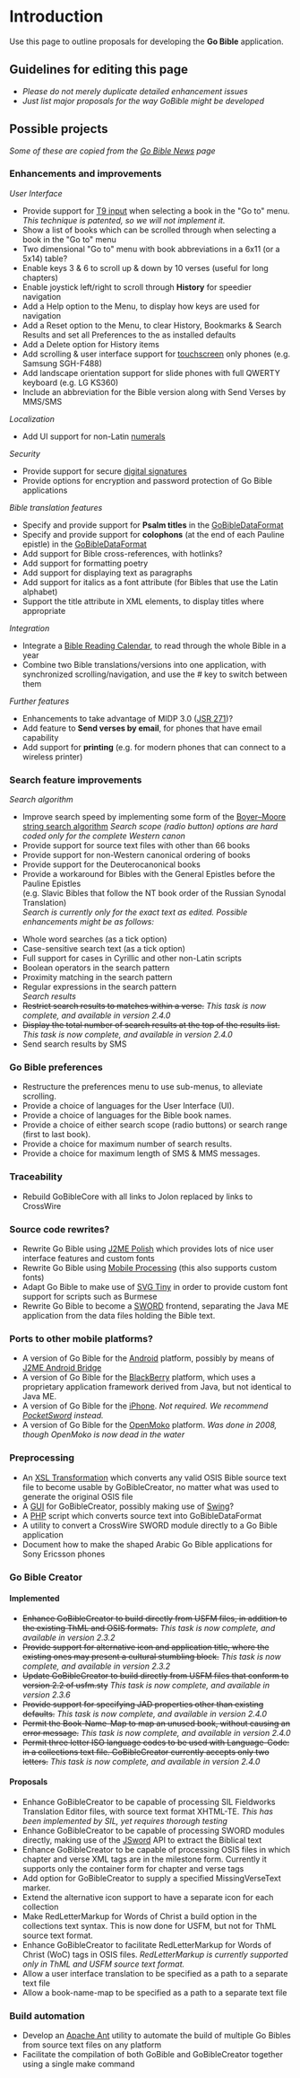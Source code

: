 # Introduction #

Use this page to outline proposals for developing the **Go Bible** application.

## Guidelines for editing this page ##

  * _Please do not merely duplicate detailed enhancement issues_
  * _Just list major proposals for the way GoBible might be developed_

## Possible projects ##
_Some of these are copied from the [Go Bible News](http://gobible.jolon.org/news.html) page_
### Enhancements and improvements ###
_User Interface_
  * Provide support for [T9 input](http://en.wikipedia.org/wiki/T9_(predictive_text)) when selecting a book in the "Go to" menu. _This technique is patented, so we will not implement it._
  * Show a list of books which can be scrolled through when selecting a book in the "Go to" menu
  * Two dimensional "Go to" menu with book abbreviations in a 6x11 (or a 5x14) table?
  * Enable keys 3 & 6 to scroll up & down by 10 verses (useful for long chapters)
  * Enable joystick left/right to scroll through **History** for speedier navigation
  * Add a Help option to the Menu, to display how keys are used for navigation
  * Add a Reset option to the Menu, to clear History, Bookmarks & Search Results and set all Preferences to the as installed defaults
  * Add a Delete option for History items
  * Add scrolling & user interface support for [touchscreen](http://en.wikipedia.org/wiki/Touchscreen) only phones (e.g. Samsung SGH-F488)
  * Add landscape orientation support for slide phones with full QWERTY keyboard (e.g. LG KS360)
  * Include an abbreviation for the Bible version along with Send Verses by MMS/SMS

_Localization_
  * Add UI support for non-Latin [numerals](http://www.code2000.net/numbersutf.htm)

_Security_
  * Provide support for secure [digital signatures](http://en.wikipedia.org/wiki/Digital_signature)
  * Provide options for encryption and password protection of Go Bible applications

_Bible translation features_
  * Specify and provide support for **Psalm titles** in the [GoBibleDataFormat](GoBibleDataFormat.md)
  * Specify and provide support for **colophons** (at the end of each Pauline epistle) in the [GoBibleDataFormat](GoBibleDataFormat.md)
  * Add support for Bible cross-references, with hotlinks?
  * Add support for formatting poetry
  * Add support for displaying text as paragraphs
  * Add support for italics as a font attribute (for Bibles that use the Latin alphabet)
  * Support the title attribute in XML elements, to display titles where appropriate

_Integration_
  * Integrate a [Bible Reading Calendar](http://gobible.googlecode.com/files/M%27Cheyne%27sDailyBread2.2.4.zip), to read through the whole Bible in a year
  * Combine two Bible translations/versions into one application, with synchronized scrolling/navigation, and use the # key to switch between them

_Further features_
  * Enhancements to take advantage of MIDP 3.0 ([JSR 271](http://www.jcp.org/en/jsr/detail?id=271))?
  * Add feature to **Send verses by email**, for phones that have email capability
  * Add support for **printing** (e.g. for modern phones that can connect to a wireless printer)

### Search feature improvements ###
_Search algorithm_
  * Improve search speed by implementing some form of the [Boyer–Moore string search algorithm](http://en.wikipedia.org/wiki/Boyer%E2%80%93Moore_string_search_algorithm)
_Search scope (radio button) options are hard coded only for the complete Western canon_
  * Provide support for source text files with other than 66 books
  * Provide support for non-Western canonical ordering of books
  * Provide support for the Deuterocanonical books
  * Provide a workaround for Bibles with the General Epistles before the Pauline Epistles <br>(e.g. Slavic Bibles that follow the NT book order of the Russian Synodal Translation)<br>
<i>Search is currently only for the exact text as edited. Possible enhancements might be as follows:</i>
<ul><li>Whole word searches (as a tick option)<br>
</li><li>Case-sensitive search text (as a tick option)<br>
</li><li>Full support for cases in Cyrillic and other non-Latin scripts<br>
</li><li>Boolean operators in the search pattern<br>
</li><li>Proximity matching in the search pattern<br>
</li><li>Regular expressions in the search pattern<br>
<i>Search results</i>
</li><li><del>Restrict search results to matches within a verse.</del>  <i>This task is now complete, and available in version 2.4.0</i>
</li><li><del>Display the total number of search results at the top of the results list.</del> <i>This task is now complete, and available in version 2.4.0</i>
</li><li>Send search results by SMS</li></ul>

<h3>Go Bible preferences</h3>
<ul><li>Restructure the preferences menu to use sub-menus, to alleviate scrolling.<br>
</li><li>Provide a choice of languages for the User Interface (UI).<br>
</li><li>Provide a choice of languages for the Bible book names.<br>
</li><li>Provide a choice of either search scope (radio buttons) or search range (first to last book).<br>
</li><li>Provide a choice for maximum number of search results.<br>
</li><li>Provide a choice for maximum length of SMS & MMS messages.</li></ul>

<h3>Traceability</h3>
<ul><li>Rebuild GoBibleCore with all links to Jolon replaced by links to CrossWire</li></ul>

<h3>Source code rewrites?</h3>
<ul><li>Rewrite Go Bible using <a href='http://www.j2mepolish.org/'>J2ME Polish</a> which provides lots of nice user interface features and custom fonts<br>
</li><li>Rewrite Go Bible using <a href='http://mobile.processing.org/'>Mobile Processing</a> (this also supports custom fonts)<br>
</li><li>Adapt Go Bible to make use of <a href='http://en.wikipedia.org/wiki/Scalable_Vector_Graphics'>SVG Tiny</a> in order to provide custom font support for scripts such as Burmese<br>
</li><li>Rewrite Go Bible to become a <a href='http://crosswire.org/sword/'>SWORD</a> frontend, separating the Java ME application from the data files holding the Bible text.</li></ul>

<h3>Ports to other mobile platforms?</h3>
<ul><li>A version of Go Bible for the <a href='http://code.google.com/android/'>Android</a> platform, possibly by means of <a href='http://www.assembla.com/wiki/show/j2ab'>J2ME Android Bridge</a>
</li><li>A version of Go Bible for the <a href='http://en.wikipedia.org/wiki/BlackBerry'>BlackBerry</a> platform, which uses a proprietary application framework derived from Java, but not identical to Java ME.<br>
</li><li>A version of Go Bible for the <a href='http://developer.apple.com/iphone/'>iPhone</a>. <i>Not required. We recommend <a href='http://crosswire.org/pocketsword/'>PocketSword</a> instead.</i>
</li><li>A version of Go Bible for the <a href='http://wiki.openmoko.org/wiki/Main_Page'>OpenMoko</a> platform. <i>Was done in 2008, though OpenMoko is now dead in the water</i></li></ul>

<h3>Preprocessing</h3>
<ul><li>An <a href='http://en.wikipedia.org/wiki/XLST'>XSL Transformation</a> which converts any valid OSIS Bible source text file to become usable by GoBibleCreator, no matter what was used to generate the original OSIS file<br>
</li><li>A <a href='http://en.wikipedia.org/wiki/Graphical_user_interface'>GUI</a> for GoBibleCreator, possibly making use of <a href='http://en.wikipedia.org/wiki/Swing_(Java)'>Swing</a>?<br>
</li><li>A <a href='http://en.wikipedia.org/wiki/PHP'>PHP</a> script which converts source text into GoBibleDataFormat<br>
</li><li>A utility to convert a CrossWire SWORD module directly to a Go Bible application<br>
</li><li>Document how to make the shaped Arabic Go Bible applications for Sony Ericsson phones</li></ul>

<h3>Go Bible Creator</h3>
<h4>Implemented</h4>
<ul><li><del>Enhance GoBibleCreator to build directly from USFM files, in addition to the existing ThML and OSIS formats.</del> <i>This task is now complete, and available in version 2.3.2</i>
</li><li><del>Provide support for alternative icon and application title, where the existing ones may present a cultural stumbling block.</del> <i>This task is now complete, and available in version 2.3.2</i>
</li><li><del>Update GoBibleCreator to build directly from USFM files that conform to version 2.2 of usfm.sty</del> <i>This task is now complete, and available in version 2.3.6</i>
</li><li><del>Provide support for specifying JAD properties other than existing defaults.</del> <i>This task is now complete, and available in version 2.4.0</i>
</li><li><del>Permit the Book-Name-Map to map an unused book, without causing an error message.</del> <i>This task is now complete, and available in version 2.4.0</i>
</li><li><del>Permit three letter ISO language codes to be used with Language-Code: in a collections text file. GoBibleCreator currently accepts only two letters.</del> <i>This task is now complete, and available in version 2.4.0</i></li></ul>


<h4>Proposals</h4>
<ul><li>Enhance GoBibleCreator to be capable of processing SIL Fieldworks Translation Editor files, with source text format XHTML-TE. <i>This has been implemented by SIL, yet requires thorough testing</i>
</li><li>Enhance GoBibleCreator to be capable of processing SWORD modules directly, making use of the <a href='http://www.crosswire.org/jsword/'>JSword</a> API to extract the Biblical text<br>
</li><li>Enhance GoBibleCreator to be capable of processing OSIS files in which chapter and verse XML tags are in the milestone form. Currently it supports only the container form for chapter and verse tags<br>
</li><li>Add option for GoBibleCreator to supply a specified MissingVerseText marker.<br>
</li><li>Extend the alternative icon support to have a separate icon for each collection<br>
</li><li>Make RedLetterMarkup for Words of Christ a build option in the collections text syntax. This is now done for USFM, but not for ThML source text format.<br>
</li><li>Enhance GoBibleCreator to facilitate RedLetterMarkup for Words of Christ (WoC) tags in OSIS files. <i>RedLetterMarkup is currently supported only in ThML and USFM source text format.</i>
</li><li>Allow a user interface translation to be specified as a path to a separate text file<br>
</li><li>Allow a book-name-map to be specified as a path to a separate text file</li></ul>


<h3>Build automation</h3>
<ul><li>Develop an <a href='http://en.wikipedia.org/wiki/Apache_Ant'>Apache Ant</a> utility to automate the build of multiple Go Bibles from source text files on any platform<br>
</li><li>Facilitate the compilation of both GoBible and GoBibleCreator together using a single make command